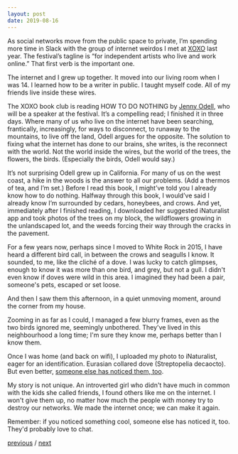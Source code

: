 ```yaml
---
layout: post
date: 2019-08-16
---
```


As social networks move from the public space to private, I’m spending more time in Slack with the group of internet weirdos I met at [XOXO](https://xoxofest.com) last year. The festival’s tagline is “for independent artists who live and work online.” That first verb is the important one.

The internet and I grew up together. It moved into our living room when I was 14. I learned how to be a writer in public. I taught myself code. All of my friends live inside these wires.

The XOXO book club is reading HOW TO DO NOTHING by [Jenny Odell](http://www.jennyodell.com), who will be a speaker at the festival. It’s a compelling read; I finished it in three days. Where many of us who live on the internet have been searching, frantically, increasingly, for ways to disconnect, to runaway to the mountains, to live off the land, Odell argues for the opposite. The solution to fixing what the internet has done to our brains, she writes, is the reconnect with the world. Not the world inside the wires, but the world of the trees, the flowers, the birds. (Especially the birds, Odell would say.)

It’s not surprising Odell grew up in California. For many of us on the west coast, a hike in the woods is the answer to all our problems. (Add a thermos of tea, and I’m set.) Before I read this book, I might’ve told you I already know how to do nothing. Halfway through this book, I would’ve said I already know I’m surrounded by cedars, honeybees, and crows. And yet, immediately after I finished reading, I downloaded her suggested iNaturalist app and took photos of the trees on my block, the wildflowers growing in the unlandscaped lot, and the weeds forcing their way through the cracks in the pavement. 

For a few years now, perhaps since I moved to White Rock in 2015, I have heard a different bird call, in between the crows and seagulls I know. It sounded, to me, like the cliché of a dove. I was lucky to catch glimpses, enough to know it was more than one bird, and grey, but not a gull. I didn't even know if doves were wild in this area. I imagined they had been a pair, someone's pets, escaped or set loose.

And then I saw them this afternoon, in a quiet unmoving moment, around the corner from my house.

Zooming in as far as I could, I managed a few blurry frames, even as the two birds ignored me, seemingly unbothered. They've lived in this neighbourhood a long time; I'm sure they know me, perhaps better than I know them.

Once I was home (and back on wifi), I uploaded my photo to iNaturalist, eager for an identification. Eurasian collared dove (Streptopelia decaocto). But even better, [someone else has noticed them, too](https://inaturalist.ca/observations/3086138).

My story is not unique. An introverted girl who didn't have much in common with the kids she called friends, I found others like me on the internet. I won't give them up, no matter how much the people with money try to destroy our networks. We made the internet once; we can make it again. 

Remember: if you noticed something cool, someone else has noticed it, too. They'd probably love to chat.

<a href="{{page.previous.url}}">previous</a> / <a href="{{page.next.url}}">next</a>
